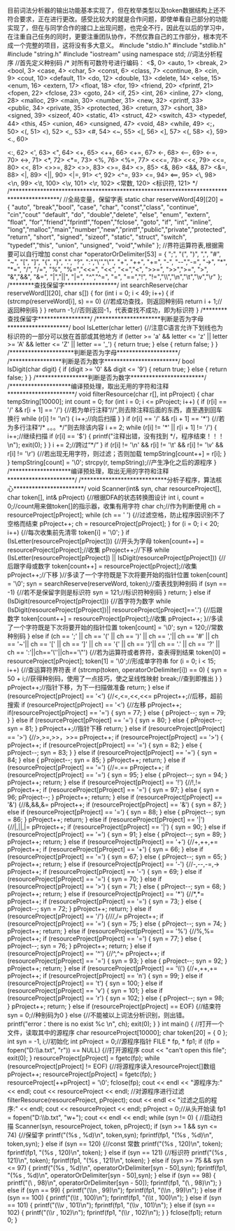 目前词法分析器的输出功能基本实现了，但在枚举类型以及token数据结构上还不符合要求，正在进行更改。感受比较大的就是合作问题，即使单看自己部分的功能实现了，但在与同学合作的接口上出现问题，也完全不行，因此在以后的学习中，在注重自己任务的同时，更要注重团队协作，不然仅靠自己的工作部分，根本完不成一个完整的项目，这将没有多大意义。
 #include "stdio.h"
 #include "stdlib.h"
 #include "string.h"
 #include "iostream"
 using namespace std;
 //词法分析程序
 //首先定义种别码
 /*
 对所有可数符号进行编码：
 <$,          0>
 <auto,       1>
 <break,      2>
 <bool,       3>
 <case,       4>
 <char,       5>
 <const,      6>
 <class,      7>
 <continue,   8>
 <cin,        9>
 <cout,      10>
 <default,   11>
 <do,        12>
 <double,    13> 
 <delete,    14>
 <else,      15>
 <enum,      16>
 <extern,    17>
 <float,     18>
 <for,       19>
 <friend,    20>
 <fprintf,   21>
 <fopen,     22>
 <fclose,    23>
 <goto,      24>
 <if,        25>
 <int,       26>
 <inline,    27>
 <long,      28>
 <malloc,    29>
 <main,      30>
 <number,    31>
 <new,       32>
 <printf,    33>
 <public,    34>
 <private,   35>
 <protected, 36>
 <return,    37>
 <short,     38>
 <signed,    39>
 <sizeof,    40>
 <static,    41>
 <struct,    42>
 <switch,    43>
 <typedef,   44>
 <this,      45>
 <union,     46>
 <unsigned,  47>
 <void,      48>
 <while,     49>
 <;，        50>
 <(,         51>
 <),         52>
 <,,         53>
 <#,         54>
 <~,         55>
 <[,         56>
 <],         57>
 <{,         58>
 <},         59>
 <.,         60>
 <?,         61>
 <:,         62>
 <',         63>
 <",         64>
 <+,         65>
 <++,        66>
 <+=,        67>
 <-,         68>
 <--,        69>
 <-=,        70>
 <->,        71>
 <*,         72>
 <*=,        73>
 </,         74>
 </=,        75>
 <%,         76>
 <%=,        77>
 <<<=,       78>
 <<<,        79>
 <<=,        80>
 <<,         81>
 <>>=,       82>
 <>>,        83>
 <>=,        84>
 <>,         85>
 <&,         86>
 <&&,        87>
 <&=,        88>
 <|,         89>
 <||,        90>
 <|=,        91>
 <^,         92>
 <^=,        93>
 <=,         94>
 <==,        95>
 <!,         96>
 <!=,        97>
 <\,         98>
 <\n,        99>
 <\t,        100>
 <\v,        101>
 <\r,        102>
 <常数,      120>
 <标识符,    121>
 */

 /****************************************************************************************/
 //全局变量，保留字表
 static char reserveWord[49][20] = {
     "auto", "break","bool", "case", "char", "const","class", "continue",
	 "cin","cout" "default", "do", "double","delete", "else", "enum", "extern",
     "float", "for","friend","fprintf","fopen","fclose", "goto", "if", "int",
	 "inline", "long","malloc","main","number","new","printf","public","private","protected",
      "return", "short", "signed", "sizeof", "static",
     "struct", "switch", "typedef","this", "union", "unsigned", "void","while"
 };
 //界符运算符表,根据需要可以自行增加
  const char *operatorOrDelimiter[53] = {
     ";", "(", ")", ",", "#",
     "~", "[", "]", "{",
     "}", ".", "?", ":","\'","\"",
	 "+", "++", "+=", "-", "--","-=", "->", "*", "*=",
	 "/", "/=", "%", "%=","<<=", "<<", "<=","<", ">>=", ">>",">=", ">",
	 "&","&&", "&=", "|","||", "|=", "^","^=", "=", "==","!", "!=","\\","\n","\t","\v","\r"
 };
 /********查找保留字*****************/
 int searchReserve(char reserveWord[][20], char s[])
 {
	     for (int i = 0; i < 49; i++)
		     {
		         if (strcmp(reserveWord[i], s) == 0)
			         {//若成功查找，则返回种别码
			             return i + 1;//返回种别码
			         }
		     }
	     return -1;//否则返回-1，代表查找不成功，即为标识符
	 }
 /********查找保留字*****************/

 /*********************判断是否为字母********************/
 bool IsLetter(char letter)
 {//注意C语言允许下划线也为标识符的一部分可以放在首部或其他地方
	     if (letter >= 'a' && letter <= 'z' || letter >= 'A' && letter <= 'Z' || letter == '_')
		     {
		         return true;
		     }
	     else
		     {
		         return false;
		     }
	 }
 /*********************判断是否为字母********************/


 /*****************判断是否为数字************************/
 bool IsDigit(char digit)
 {
	     if (digit >= '0' && digit <= '9')
		     {
		         return true;
		     }
	     else
		     {
		         return false;
		     }
	 }
 /*****************判断是否为数字************************/


 /********************编译预处理，取出无用的字符和注释**********************/
 void filterResource(char r[], int pProject)
 {
	     char tempString[10000];
	     int count = 0;
	     for (int i = 0; i <= pProject; i++)
		     {
		         if (r[i] == '/' && r[i + 1] == '/')
			         {//若为单行注释“//”,则去除注释后面的东西，直至遇到回车换行
			             while (r[i] != '\n')
				             {
				                 i++;//向后扫描
				             }
			         }
		         if (r[i] == '/' && r[i + 1] == '*')
			         {//若为多行注释“/* 。。。*/”则去除该内容
			             i += 2;
			             while (r[i] != '*' || r[i + 1] != '/')
				             {
				                 i++;//继续扫描
				                 if (r[i] == '$')
					                 {
					                     printf("注释出错，没有找到 */，程序结束！！！\n");
					                     exit(0);
					                 }
				             }
			             i += 2;//跨过“*/”
			         }
		         if (r[i] != '\n' && r[i] != '\t' && r[i] != '\v' && r[i] != '\r')
			         {//若出现无用字符，则过滤；否则加载
			             tempString[count++] = r[i];
			         }
		     }
	     tempString[count] = '\0';
	     strcpy(r, tempString);//产生净化之后的源程序
	 }
 /********************编译预处理，取出无用的字符和注释**********************/


 /****************************分析子程序，算法核心***********************/
 void Scanner(int& syn, char resourceProject[], char token[], int& pProject)
 {//根据DFA的状态转换图设计
	     int i, count = 0;//count用来做token[]的指示器，收集有用字符
	     char ch;//作为判断使用
	     ch = resourceProject[pProject];
	     while (ch == ' ')
		     {//过滤空格，防止程序因识别不了空格而结束
		         pProject++;
		         ch = resourceProject[pProject];
		     }
	     for (i = 0; i < 20; i++)
		     {//每次收集前先清零
		         token[i] = '\0';
		     }
	     if (IsLetter(resourceProject[pProject]))
		     {//开头为字母
		         token[count++] = resourceProject[pProject];//收集
		         pProject++;//下移
		         while (IsLetter(resourceProject[pProject]) || IsDigit(resourceProject[pProject]))
			         {//后跟字母或数字
			             token[count++] = resourceProject[pProject];//收集
			             pProject++;//下移
			         }//多读了一个字符既是下次将要开始的指针位置
		         token[count] = '\0';
		         syn = searchReserve(reserveWord, token);//查表找到种别码
		         if (syn == -1)
			         {//若不是保留字则是标识符
			             syn = 121;//标识符种别码
			         }
		         return;
		     }
	     else if (IsDigit(resourceProject[pProject]))
	     {//首字符为数字
		         while (IsDigit(resourceProject[pProject])|| resourceProject[pProject]=='.')
			         {//后跟数字
			             token[count++] = resourceProject[pProject];//收集
			             pProject++;
			         }//多读了一个字符既是下次将要开始的指针位置
		         token[count] = '\0';
		         syn = 120;//常数种别码
		     }
	     else if (ch == ';' || ch == '(' || ch == ')'
		          || ch == ','|| ch == '#' || ch == '~'|| ch == '['
		          || ch == ']' || ch == '{' || ch == '}'|| ch == '.' || ch == '?' || ch == ':'||ch=='\''||ch=='\"')
		     {//若为运算符或者界符，查表得到结果
		         token[0] = resourceProject[pProject];
		         token[1] = '\0';//形成单字符串
		         for (i = 0; i < 15; i++)
			         {//查运算符界符表
			             if (strcmp(token, operatorOrDelimiter[i]) == 0)
				             {
				                 syn = 50 + i;//获得种别码，使用了一点技巧，使之呈线性映射
				                 break;//查到即推出
				             }
			         }
		         pProject++;//指针下移，为下一扫描做准备
		         return;
		     }
	     else  if (resourceProject[pProject] == '<')
		     {//<,<=,<<,<<=
		         pProject++;//后移，超前搜索
		         
		         if (resourceProject[pProject] == '<')
			         {//左移
					     pProject++;
						 if(resourceProject[pProject] == '=')
						  {
							 syn = 77;
						 }
						 else
						 {
							 pProject--;
							 syn = 79;
						 }
			           
			         }
				 else if (resourceProject[pProject] == '=')
			         {
			             syn = 80;
			         }
		         else
			         {
			             pProject--;
			             syn = 81;
			         }
		         pProject++;//指针下移
		         return;
		     }
	     else  if (resourceProject[pProject] == '>')
		     {//>,>=,>>，>>=
		         pProject++;
		        
		         if (resourceProject[pProject] == '>')
			         {
					     pProject++;
					     if (resourceProject[pProject] == '=')
					     {
							 syn = 82;
					     }
					     else
					     {
						     pProject--;
						     syn = 83;
					     }
			         }
				 else if (resourceProject[pProject] == '=')
				     {
					     syn = 84;
				     }
		         else
			         {
			             pProject--;
			             syn = 85;
			         }
		         pProject++;
		         return;
		     }
	     else  if (resourceProject[pProject] == '=')
		     {//=.==
		         pProject++;
		         if (resourceProject[pProject] == '=')
			         {
			             syn = 95;
			         }
		         else
			         {
			             pProject--;
			             syn = 94;
			         }
		         pProject++;
		         return;
		     }
	     else  if (resourceProject[pProject] == '!')
		     {//!,!=
		         pProject++;
		         if (resourceProject[pProject] == '=')
			         {
			             syn = 97;
			         }
		         else
			         {
			             syn = 96;
			             pProject--;
			         }
		         pProject++;
		         return;
		     }
	     else  if (resourceProject[pProject] == '&')
		     {//&,&&,&=
		         pProject++;
		         if (resourceProject[pProject] == '&')
			         {
			             syn = 87;
			         }
				 else if (resourceProject[pProject] == '=')
				     {
					     syn = 88;
				     }
		         else
			         {
			             pProject--;
			             syn = 86;
			         }
		         pProject++;
		         return;
		     }
	     else  if (resourceProject[pProject] == '|')
		     {//|,||,|=
		         pProject++;
		         if (resourceProject[pProject] == '|')
			         {
			             syn = 90;
			         }
				 else if (resourceProject[pProject] == '=')
				     {
					     syn = 91;
				     }
		         else
			         {
			             pProject--;
			             syn = 89;
			         }
		         pProject++;
		         return;
		     }
		 else  if (resourceProject[pProject] == '+')
				 {//+,++,+=
					 pProject++;
					 if (resourceProject[pProject] == '+')
					 {
						 syn = 66;
					 }
					 else if (resourceProject[pProject] == '=')
					 {
						 syn = 67;
					 }
					 else
					 {
						 pProject--;
						 syn = 65;
					 }
					 pProject++;
					 return;
				 }
		 else  if (resourceProject[pProject] == '-')
			 {//-,--,-=,->
			 pProject++;
			 if (resourceProject[pProject] == '-')
			 {
				 syn = 69;
			 }
			 else if (resourceProject[pProject] == '=')
			 {
				 syn = 70;
			 }
			 else if (resourceProject[pProject] == '>')
			 {
				 syn = 71;
			 }
			 else
			 {
				 pProject--;
				 syn = 68;
			 }
			 pProject++;
			 return;
			 }
		 else  if (resourceProject[pProject] == '*')
				 {//*,*=
				 pProject++;
				 if (resourceProject[pProject] == '=')
				 {
					 syn = 73;
				 }
				 else
				 {
					 pProject--;
					 syn = 72;
				 }
				 pProject++;
				 return;
				 }
		 else  if (resourceProject[pProject] == '/')
				 {///,/=
				 pProject++;
				 if (resourceProject[pProject] == '=')
				 {
					 syn = 75;
				 }
				 else
				 {
					 pProject--;
					 syn = 74;
				 }
				 pProject++;
				 return;
				 }
		 else  if (resourceProject[pProject] == '%')
				 {//%,%=
				 pProject++;
				 if (resourceProject[pProject] == '=')
				 {
					 syn = 77;
				 }
				 else
				 {
					 pProject--;
					 syn = 76;
				 }
				 pProject++;
				 return;
				 }
		 else  if (resourceProject[pProject] == '^')
				 {//^,^=
				 pProject++;
				 if (resourceProject[pProject] == '=')
				 {
					 syn = 93;
				 }
				 else
				 {
					 pProject--;
					 syn = 92;
				 }
				 pProject++;
				 return;
				 }
		 else  if (resourceProject[pProject] == '\\')
				 {//+,++,+=
				 pProject++;
				 if (resourceProject[pProject] == 'n')
				 {
					 syn = 99;
				 }
				 else if (resourceProject[pProject] == 't')
				 {
					 syn = 100;
				 }
				 else if (resourceProject[pProject] == 'v')
				 {
					 syn = 101;
				 }
				 else if (resourceProject[pProject] == 'r')
				 {
					 syn = 102;
				 }
				 else
				 {
					 pProject--;
					 syn = 98;
				 }
				 pProject++;
				 return;
				 }
	     else  if (resourceProject[pProject] == EOF)
		     {//结束符
		         syn = 0;//种别码为0
		     }
	     else
		     {//不能被以上词法分析识别，则出错。
		         printf("error：there is no exist %c \n", ch);
		         exit(0);
		     }
	 }


 int main()
 {
	     //打开一个文件，读取其中的源程序
		     char resourceProject[10000];
	     char token[20] = { 0 };
	     int syn = -1, i;//初始化
	     int pProject = 0;//源程序指针
	     FILE * fp, * fp1;
	     if ((fp = fopen("D:\\a.txt", "r")) == NULL)
		     {//打开源程序
		         cout << "can't open this file";
		         exit(0);
		     }
	     resourceProject[pProject] = fgetc(fp);
	     while (resourceProject[pProject] != EOF)
		     {//将源程序读入resourceProject[]数组
		         pProject++;
		         resourceProject[pProject] = fgetc(fp);
		     }
	     resourceProject[++pProject] = '\0';
	     fclose(fp);
	     cout << endl << "源程序为:" << endl;
	     cout << resourceProject << endl;
	     //对源程序进行过滤
		     filterResource(resourceProject, pProject);
	     cout << endl << "过滤之后的程序:" << endl;
	     cout << resourceProject << endl;
	     pProject = 0;//从头开始读
	
		 fp1 = fopen("D:\\b.txt", "w+");
		 cout << endl << endl;
		     
	     while (syn != 0)
		     {
		         //启动扫描
			         Scanner(syn, resourceProject, token, pProject);
		        
		         if (syn >= 1 && syn <= 74)
			         {//保留字
			             printf("(%s   ,  %d)\n", token,syn);
			             fprintf(fp1, "(%s   ,  %d)\n", token,syn);
			         }
		         else if (syn == 120)
			         {//const 常数
			             printf("(%s   ,   120)\n", token);
			             fprintf(fp1, "(%s   ,   120)\n", token);
			         }
				 else if (syn == 121)
				 {//标识符
					 printf("(%s   ,   121)\n", token);
					 fprintf(fp1, "(%s   ,   121)\n", token);
				 }
				 else if (syn >= 75 && syn <= 97)
				 {
					 printf("(%s   ,   %d)\n", operatorOrDelimiter[syn - 50],syn);
					 fprintf(fp1, "(%s   ,   %d)\n", operatorOrDelimiter[syn - 50],syn);
				 }
				 else if (syn == 98)
				 {
					 printf("(\   ,   98)\n", operatorOrDelimiter[syn - 50]);
					 fprintf(fp1, "(\   ,   98)\n");
				 }
				 else if (syn == 99)
				 {
					 printf("(\\n   ,   99)\n");
					 fprintf(fp1, "(\\n   ,   99)\n");
				 }
				 else if (syn == 100)
				 {
					 printf("(\\t   ,  100)\n");
					 fprintf(fp1, "(\\t   ,   100)\n");
				 }
				 else if (syn == 101)
				 {
					 printf("(\\v   ,   101)\n");
					 fprintf(fp1, "(\\v   ,   101)\n");
				 }
				 else if (syn == 102)
				 {
					 printf("(\\r   ,   102)\n");
					 fprintf(fp1, "(\\r   ,   102)\n");
				 }
		 }
	     fclose(fp1);
	     return 0;
	 }